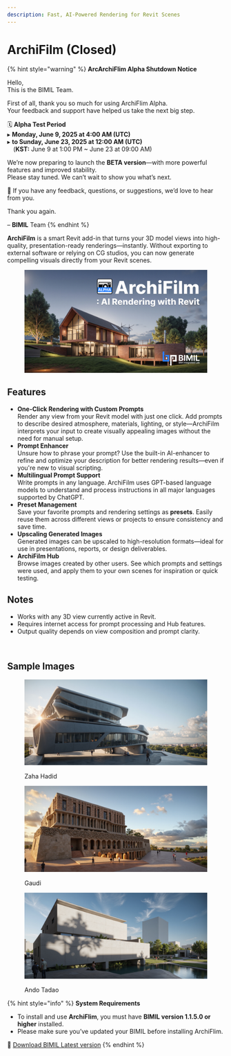 ```yaml
---
description: Fast, AI-Powered Rendering for Revit Scenes
---
```


# ArchiFilm (Closed)

{% hint style="warning" %}
**ArcArchiFlim Alpha Shutdown Notice**

Hello,\
This is the BIMIL Team.

First of all, thank you so much for using ArchiFlim Alpha.\
Your feedback and support have helped us take the next big step.

🗓️ **Alpha Test Period**\
▸ **Monday, June 9, 2025 at 4:00 AM (UTC)**\
▸ **to Sunday, June 23, 2025 at 12:00 AM (UTC)**\
 (**KST:** June 9 at 1:00 PM \~ June 23 at 09:00 AM)

We’re now preparing to launch the **BETA version**—with more powerful features and improved stability.\
Please stay tuned. We can’t wait to show you what’s next.

🙏 If you have any feedback, questions, or suggestions, we’d love to hear from you.

Thank you again.

– **BIMIL** Team
{% endhint %}

**ArchiFilm** is a smart Revit add-in that turns your 3D model views into high-quality, presentation-ready renderings—instantly. Without exporting to external software or relying on CG studios, you can now generate compelling visuals directly from your Revit scenes.

<figure><img src="../.gitbook/assets/썹네일.jpg" alt=""><figcaption></figcaption></figure>

## **Features**

* **One-Click Rendering with Custom Prompts**\
  Render any view from your Revit model with just one click. Add prompts to describe desired atmosphere, materials, lighting, or style—ArchiFilm interprets your input to create visually appealing images without the need for manual setup.
* **Prompt Enhancer**\
  Unsure how to phrase your prompt? Use the built-in AI-enhancer to refine and optimize your description for better rendering results—even if you're new to visual scripting.
* **Multilingual Prompt Support**\
  Write prompts in any language. ArchiFilm uses GPT-based language models to understand and process instructions in all major languages supported by ChatGPT.
* **Preset Management**\
  Save your favorite prompts and rendering settings as **presets**. Easily reuse them across different views or projects to ensure consistency and save time.
* **Upscaling Generated Images**\
  Generated images can be upscaled to high-resolution formats—ideal for use in presentations, reports, or design deliverables.
* **ArchiFilm Hub**\
  Browse images created by other users. See which prompts and settings were used, and apply them to your own scenes for inspiration or quick testing.

## **Notes**

* Works with any 3D view currently active in Revit.
* Requires internet access for prompt processing and Hub features.
* Output quality depends on view composition and prompt clarity.

<figure><img src="../.gitbook/assets/STABLEDIFFUSION 2_ThreeD_3D 뷰 1_20250602_144908.png" alt=""><figcaption></figcaption></figure>

## Sample Images

<div align="left"><figure><img src="../.gitbook/assets/ArchiFilm_Image_20250526132558.jpg" alt=""><figcaption><p>Zaha Hadid</p></figcaption></figure> <figure><img src="../.gitbook/assets/ArchiFilm_Image_20250526134514.jpg" alt=""><figcaption><p>Gaudi</p></figcaption></figure> <figure><img src="../.gitbook/assets/ArchiFilm_Image_20250526135314.jpg" alt=""><figcaption><p>Ando Tadao</p></figcaption></figure></div>

{% hint style="info" %}
**System Requirements**

* To install and use **ArchiFlim**, you must have **BIMIL version 1.1.5.0 or higher** installed.
* Please make sure you’ve updated your BIMIL before installing ArchiFlim.

&#x20;🔗 [Download BIMIL Latest version](https://bimil.bimpeers.com/)
{% endhint %}
